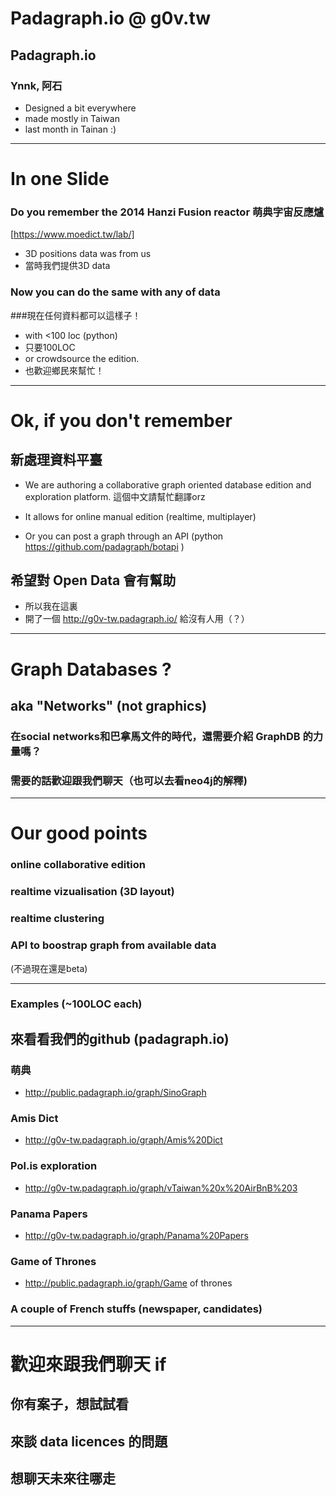 # Padagraph.io @ g0v.tw

## Padagraph.io

### Ynnk, 阿石
- Designed a bit everywhere
- made mostly in Taiwan
- last month in Tainan :)

---

# In one Slide

### Do you remember the 2014 Hanzi Fusion reactor 萌典字宙反應爐 
[https://www.moedict.tw/lab/]

- 3D positions data was from us
- 當時我們提供3D data

### Now you can do the same with any of data 

###現在任何資料都可以這樣子！

- with <100 loc (python) 
- 只要100LOC
- or crowdsource the edition. 
- 也歡迎鄉民來幫忙！

---

# Ok, if you don't remember

## 新處理資料平臺
- We are authoring a collaborative graph oriented database edition and exploration platform. 這個中文請幫忙翻譯orz 

- It allows for online manual edition (realtime, multiplayer)
- Or you can post a graph through an API (python https://github.com/padagraph/botapi ) 

## 希望對 Open Data 會有幫助

- 所以我在這裏
- 開了一個 http://g0v-tw.padagraph.io/ 給沒有人用（？）

---
 
# Graph Databases ?

## aka "Networks" (not graphics)

### 在social networks和巴拿馬文件的時代，還需要介紹 GraphDB 的力量嗎？
### 需要的話歡迎跟我們聊天（也可以去看neo4j的解釋)

---

# Our good points

### online collaborative edition
### realtime vizualisation (3D layout)
### realtime clustering
### API to boostrap graph from available data

(不過現在還是beta)

---

### Examples (~100LOC each)

## 來看看我們的github (padagraph.io)
### 萌典 
- http://public.padagraph.io/graph/SinoGraph
### Amis Dict 
- http://g0v-tw.padagraph.io/graph/Amis%20Dict
### Pol.is exploration
- http://g0v-tw.padagraph.io/graph/vTaiwan%20x%20AirBnB%203
### Panama Papers 
- http://g0v-tw.padagraph.io/graph/Panama%20Papers
### Game of Thrones 
- http://public.padagraph.io/graph/Game of thrones
### A couple of French stuffs (newspaper, candidates)

---

# 歡迎來跟我們聊天 if

## 你有案子，想試試看
## 來談 data licences 的問題
## 想聊天未來往哪走

# 
